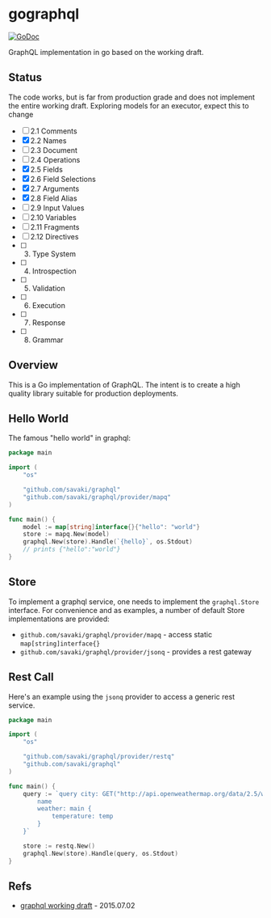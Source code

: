 # gographql

[![GoDoc](https://godoc.org/github.com/savaki/graphql?status.svg)](https://godoc.org/github.com/savaki/graphql)

GraphQL implementation in go based on the working draft.

## Status

The code works, but is far from production grade and does not implement the entire working draft. Exploring models for 
an executor, expect this to change

- [ ] 2.1 Comments
- [x] 2.2 Names
- [ ] 2.3 Document
- [ ] 2.4 Operations
- [x] 2.5 Fields
- [x] 2.6 Field Selections
- [x] 2.7 Arguments
- [x] 2.8 Field Alias
- [ ] 2.9 Input Values
- [ ] 2.10 Variables
- [ ] 2.11 Fragments
- [ ] 2.12 Directives
- [ ] 3. Type System
- [ ] 4. Introspection
- [ ] 5. Validation
- [ ] 6. Execution
- [ ] 7. Response
- [ ] 8. Grammar

## Overview

This is a Go implementation of GraphQL.  The intent is to create a high quality library suitable for production deployments.

## Hello World

The famous "hello world" in graphql:

```go
package main

import (
	"os"

	"github.com/savaki/graphql"
	"github.com/savaki/graphql/provider/mapq"
)

func main() {
	model := map[string]interface{}{"hello": "world"}
	store := mapq.New(model)
	graphql.New(store).Handle(`{hello}`, os.Stdout)
	// prints {"hello":"world"}
}
```

## Store

To implement a graphql service, one needs to implement the ```graphql.Store``` interface.  For convenience and as examples, a number of default Store implementations are provided:

* ```github.com/savaki/graphql/provider/mapq``` - access static  ```map[string]interface{}```
* ```github.com/savaki/graphql/provider/jsonq``` - provides a rest gateway

## Rest Call

Here's an example using the ```jsonq``` provider to access a generic rest service.

```go
package main

import (
	"os"

	"github.com/savaki/graphql/provider/restq"
	"github.com/savaki/graphql"
)

func main() {
	query := `query city: GET("http://api.openweathermap.org/data/2.5/weather?q=London") {
		name
		weather: main {
			temperature: temp
		}
	}`

	store := restq.New()
	graphql.New(store).Handle(query, os.Stdout)
}
```

## Refs

* [graphql working draft](http://facebook.github.io/graphql/) - 2015.07.02

